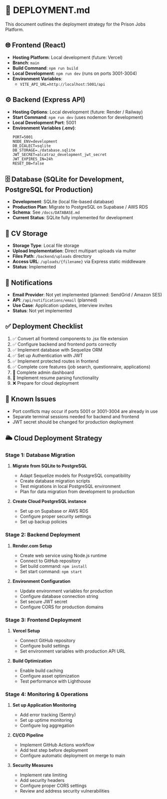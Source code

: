 # 🚀 DEPLOYMENT.md

This document outlines the deployment strategy for the Prison Jobs Platform.

## 🌐 Frontend (React)
- **Hosting Platform**: Local development (future: Vercel)
- **Branch**: `main`
- **Build Command**: `npm run build`
- **Local Development**: `npm run dev` (runs on ports 3001-3004)
- **Environment Variables**:
  - `VITE_API_URL=http://localhost:5001/api`

## ⚙️ Backend (Express API)
- **Hosting Options**: Local development (future: Render / Railway)
- **Start Command**: `npm run dev` (uses nodemon for development)
- **Local Development Port**: 5001
- **Environment Variables (.env)**:
  ```env
  PORT=5001
  NODE_ENV=development
  DB_DIALECT=sqlite
  DB_STORAGE=./database.sqlite
  JWT_SECRET=alcatraz_development_jwt_secret
  JWT_EXPIRES_IN=24h
  RESET_DB=false
  ```

## 🗄️ Database (SQLite for Development, PostgreSQL for Production)
- **Development**: SQLite (local file-based database)
- **Production Plan**: Migrate to PostgreSQL on Supabase / AWS RDS
- **Schema**: See `/docs/DATABASE.md`
- **Current Status**: SQLite fully implemented for development

## 🧾 CV Storage
- **Storage Type**: Local file storage
- **Upload Implementation**: Direct multipart uploads via multer
- **Files Path**: `/backend/uploads` directory
- **Access URL**: `/uploads/{filename}` via Express static middleware
- **Status**: Implemented

## 📩 Notifications
- **Email Provider**: Not yet implemented (planned: SendGrid / Amazon SES)
- **API**: `/api/notifications/email` (planned)
- **Use Case**: Application updates, interview invites
- **Status**: Not yet implemented

## ✅ Deployment Checklist
1. ✅ Convert all frontend components to .jsx file extension
2. ✅ Configure backend and frontend ports correctly
3. ✅ Implement database with Sequelize ORM
4. ✅ Set up Authentication with JWT
5. ✅ Implement protected routes in frontend
6. ✅ Complete core features (job search, questionnaire, applications)
7. 🔄 Complete admin dashboard
8. 🔄 Implement resume parsing functionality
9. ❌ Prepare for cloud deployment

## 🚨 Known Issues
- Port conflicts may occur if ports 5001 or 3001-3004 are already in use
- Separate terminal sessions needed for backend and frontend
- JWT secret should be changed for production deployment

## 🌥️ Cloud Deployment Strategy

### Stage 1: Database Migration
1. **Migrate from SQLite to PostgreSQL**
   - Adapt Sequelize models for PostgreSQL compatibility
   - Create database migration scripts
   - Test migrations in local PostgreSQL environment
   - Plan for data migration from development to production

2. **Create Cloud PostgreSQL instance**
   - Set up on Supabase or AWS RDS
   - Configure proper security settings
   - Set up backup policies

### Stage 2: Backend Deployment
1. **Render.com Setup**
   - Create web service using Node.js runtime
   - Connect to GitHub repository
   - Set build command: `npm install`
   - Set start command: `npm start`

2. **Environment Configuration**
   - Update environment variables for production
   - Configure database connection string
   - Set secure JWT secret
   - Configure CORS for production domains

### Stage 3: Frontend Deployment
1. **Vercel Setup**
   - Connect GitHub repository
   - Configure build settings
   - Set environment variables with production API URL

2. **Build Optimization**
   - Enable build caching
   - Configure asset optimization
   - Test performance with Lighthouse

### Stage 4: Monitoring & Operations
1. **Set up Application Monitoring**
   - Add error tracking (Sentry)
   - Set up uptime monitoring
   - Configure log aggregation

2. **CI/CD Pipeline**
   - Implement GitHub Actions workflow
   - Add test step before deployment
   - Configure automatic deployment on merge to main

3. **Security Measures**
   - Implement rate limiting
   - Add security headers
   - Configure proper CORS settings
   - Review and address security vulnerabilities 
